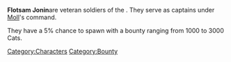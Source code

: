 **Flotsam Jonin**are veteran soldiers of the [](02%20-%20Projects%20&%20Wikis/Kenshi/Kenshi%20Wiki/Kenshi%20Wiki%20Template/Flotsam_Ninjas.md). They serve as captains under
[Moll](Moll.md "wikilink")'s command.

They have a 5% chance to spawn with a bounty ranging from 1000 to 3000
Cats.

[Category:Characters](Category:Characters "wikilink")
[Category:Bounty](Category:Bounty "wikilink")
